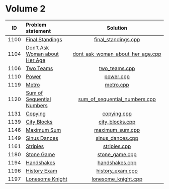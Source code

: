 # Volume 2

|  ID  |         Problem statement         |               Solution               |
|:----:|:----------------------------------|:------------------------------------:|
| 1100 | [Final Standings][]               | [final_standings.cpp][]              |
| 1104 | [Don't Ask Woman about Her Age][] | [dont_ask_woman_about_her_age.cpp][] |
| 1106 | [Two Teams][]                     | [two_teams.cpp][]                    |
| 1110 | [Power][]                         | [power.cpp][]                        |
| 1119 | [Metro][]                         | [metro.cpp][]                        |
| 1120 | [Sum of Sequential Numbers][]     | [sum_of_sequential_numbers.cpp][]    |
| 1131 | [Copying][]                       | [copying.cpp][]                      |
| 1139 | [City Blocks][]                   | [city_blocks.cpp][]                  |
| 1146 | [Maximum Sum][]                   | [maximum_sum.cpp][]                  |
| 1149 | [Sinus Dances][]                  | [sinus_dances.cpp][]                 |
| 1161 | [Stripies][]                      | [stripies.cpp][]                     |
| 1180 | [Stone Game][]                    | [stone_game.cpp][]                   |
| 1194 | [Handshakes][]                    | [handshakes.cpp][]                   |
| 1196 | [History Exam][]                  | [history_exam.cpp][]                 |
| 1197 | [Lonesome Knight][]               | [lonesome_knight.cpp][]              |

[Final Standings]:               http://acm.timus.ru/problem.aspx?space=1&num=1100
[Don't Ask Woman about Her Age]: http://acm.timus.ru/problem.aspx?space=1&num=1104
[Two Teams]:                     http://acm.timus.ru/problem.aspx?space=1&num=1106
[Power]:                         http://acm.timus.ru/problem.aspx?space=1&num=1110
[Metro]:                         http://acm.timus.ru/problem.aspx?space=1&num=1119
[Sum of Sequential Numbers]:     http://acm.timus.ru/problem.aspx?space=1&num=1120
[Copying]:                       http://acm.timus.ru/problem.aspx?space=1&num=1131
[City Blocks]:                   http://acm.timus.ru/problem.aspx?space=1&num=1139
[Maximum Sum]:                   http://acm.timus.ru/problem.aspx?space=1&num=1146
[Sinus Dances]:                  http://acm.timus.ru/problem.aspx?space=1&num=1149
[Stripies]:                      http://acm.timus.ru/problem.aspx?space=1&num=1161
[Stone Game]:                    http://acm.timus.ru/problem.aspx?space=1&num=1180
[Handshakes]:                    http://acm.timus.ru/problem.aspx?space=1&num=1194
[History Exam]:                  http://acm.timus.ru/problem.aspx?space=1&num=1196
[Lonesome Knight]:               http://acm.timus.ru/problem.aspx?space=1&num=1197

[final_standings.cpp]:              final_standings.cpp
[dont_ask_woman_about_her_age.cpp]: dont_ask_woman_about_her_age.cpp
[two_teams.cpp]:                    two_teams.cpp
[power.cpp]:                        power.cpp
[metro.cpp]:                        metro.cpp
[sum_of_sequential_numbers.cpp]:    sum_of_sequential_numbers.cpp
[copying.cpp]:                      copying.cpp
[city_blocks.cpp]:                  city_blocks.cpp
[maximum_sum.cpp]:                  maximum_sum.cpp
[sinus_dances.cpp]:                 sinus_dances.cpp
[stripies.cpp]:                     stripies.cpp
[stone_game.cpp]:                   stone_game.cpp
[handshakes.cpp]:                   handshakes.cpp
[history_exam.cpp]:                 history_exam.cpp
[lonesome_knight.cpp]:              lonesome_knight.cpp
